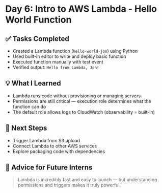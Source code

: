 # Day 6: Intro to AWS Lambda - Hello World Function

## ✅ Tasks Completed
- Created a Lambda function (`hello-world-jon`) using Python
- Used built-in editor to write and deploy basic function
- Executed function manually with test event
- Verified output: `Hello from Lambda, Jon!`

## 💡 What I Learned
- Lambda runs code without provisioning or managing servers
- Permissions are still critical — execution role determines what the function can do
- The default role allows logs to CloudWatch (observability = built-in)

## 🔭 Next Steps
- Trigger Lambda from S3 upload
- Connect Lambda to other AWS services
- Explore packaging code with dependencies

## 💭 Advice for Future Interns
> Lambda is incredibly fast and easy to launch — but understanding permissions and triggers makes it truly powerful.
